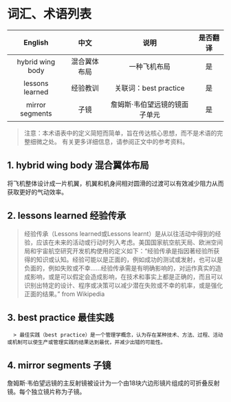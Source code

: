 # 词汇、术语列表

|     English      |     中文     |             说明              | 是否翻译 |
| :--------------: | :----------: | :---------------------------: | :------: |
| hybrid wing body | 混合翼体布局 |         一种飞机布局          |    是    |
| lessons learned  |   经验教训   |     关联词：best practice     |    是    |
| mirror segments  |     子镜     | 詹姆斯·韦伯望远镜的镜面子单元 |    是    |

> 注意：本术语表中的定义简短而简单，旨在传达核心思想，而不是术语的完整细微之处。 有关更多详细信息，请参阅正文中的参考资料。

## 1. hybrid wing body 混合翼体布局

   将飞机整体设计成一片机翼，机翼和机身间相对圆滑的过渡可以有效减少阻力从而获取更好的气动效率。

## 2. lessons learned 经验传承

   > 经验传承（Lessons learned或Lessons learnt）是从以往活动中得到的经验，应该在未来的活动或行动时列入考虑。美国国家航空航天局、欧洲空间局和宇宙航空研究开发机构使用的定义如下：“经验传承是指因著经验所获得的知识或认知。经验可能以是正面的，例如成功的测试或发射，也可以是负面的，例如失败或不幸……经验传承需是有明确影响的，对运作真实的造成影响，或是可以假定会造成影响，在技术和事实上都是正确的，而且可以识别出特定的设计、程序或决策可以减少潜在失败或不幸的机率，或是强化正面的结果。” from Wikipedia

## 3. best practice 最佳实践

      > 最佳实践（best practice）是一个管理学概念，认为存在某种技术、方法、过程、活动或机制可以使生产或管理实践的结果达到最优，并减少出错的可能性。

## 4. mirror segments 子镜

   詹姆斯·韦伯望远镜的主反射镜被设计为一个由18块六边形镜片组成的可折叠反射镜。每个独立镜片称为子镜。
